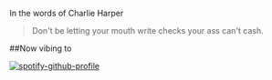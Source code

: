 In the words of Charlie Harper
>Don't be letting your mouth write checks your ass can't cash.

##Now vibing to 

[![spotify-github-profile](https://spotify-github-profile.vercel.app/api/view?uid=aek2qzfkk8xtigftbni4ijv42&cover_image=true&theme=compact)](https://github.com/kittinan/spotify-github-profile)
